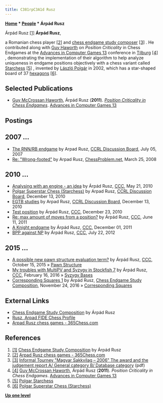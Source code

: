 ```yaml
---
title: C381rpC3A1d Rusz
---
```

**[Home](Home "Home") * [People](People "People") * Árpád Rusz**

[](http://ruszchessstudies.blogspot.com/) Árpád Rusz <a id="cite-note-1" href="#cite-ref-1">[1]</a>
**Árpád Rusz**,

a Romanian chess player <a id="cite-note-2" href="#cite-ref-2">[2]</a> and [chess endgame study composer](Category:Chess_Composer "Category:Chess Composer") <a id="cite-note-3" href="#cite-ref-3">[3]</a> . He contributed along with [Guy Haworth](Guy_Haworth "Guy Haworth") on *Position Criticality* in Chess Endgames at the [Advances in Computer Games 13](Advances_in_Computer_Games_13 "Advances in Computer Games 13") conference in [Tilburg](https://en.wikipedia.org/wiki/Tilburg) <a id="cite-note-4" href="#cite-ref-4">[4]</a> , demonstrating the implementation of their algorithm to help analyze uniqueness in endgame positions objectively with a chess variant called [Starchess](index.php?title=Starchess&action=edit&redlink=1 "Starchess (page does not exist)") <a id="cite-note-5" href="#cite-ref-5">[5]</a> , invented by [László Polgár](https://en.wikipedia.org/wiki/L%C3%A1szl%C3%B3_Polg%C3%A1r) in 2002, which has a star-shaped board of 37 [hexagons](https://en.wikipedia.org/wiki/Hexagon) <a id="cite-note-6" href="#cite-ref-6">[6]</a>.

## Selected Publications

- [Guy McCrossan Haworth](Guy_Haworth "Guy Haworth"), Árpád Rusz (**2011**). *[Position Criticality in Chess Endgames](https://link.springer.com/chapter/10.1007%2F978-3-642-31866-5_21)*. [Advances in Computer Games 13](Advances_in_Computer_Games_13 "Advances in Computer Games 13")

## Postings

## 2007 ...

- [The RNN/RB endgame](http://kirill-kryukov.com/chess/discussion-board/viewtopic.php?f=6&t=2404) by Arpad Rusz, [CCRL Discussion Board](Computer_Chess_Forums "Computer Chess Forums"), July 05, 2007
- [Re: "Wrong-footed"](http://chessproblem.net/viewtopic.php?f=12&t=224#p441) by Arpad Rusz, [ChessProblem.net](http://chessproblem.net/index.php), March 25, 2008

## 2010 ...

- [Analysing with an engine - an idea](http://www.talkchess.com/forum/viewtopic.php?topic_view=threads&p=350127&t=34433) by Árpád Rusz, [CCC](CCC "CCC"), May 21, 2010
- [Polgar Superstar Chess (Starchess)](http://kirill-kryukov.com/chess/discussion-board/viewtopic.php?f=6&t=5555) by Arpad Rusz, [CCRL Discussion Board](Computer_Chess_Forums "Computer Chess Forums"), December 13, 2010
- [EGTB studies](http://kirill-kryukov.com/chess/discussion-board/viewtopic.php?f=6&t=5557) by Arpad Rusz, [CCRL Discussion Board](Computer_Chess_Forums "Computer Chess Forums"), December 13, 2010
- [Test position](http://www.talkchess.com/forum/viewtopic.php?topic_view=threads&p=383374&t=37243) by Árpád Rusz, [CCC](CCC "CCC"), December 23, 2010
- [Re: max amount of moves from a position?](http://www.talkchess.com/forum/viewtopic.php?topic_view=threads&p=410026&t=39332) by Árpád Rusz, [CCC](CCC "CCC"), June 11, 2011
- [A Knight endgame](http://www.talkchess.com/forum/viewtopic.php?topic_view=threads&p=435662&t=41276) by Árpád Rusz, [CCC](CCC "CCC"), December 01, 2011
- [BPP against NP](http://www.talkchess.com/forum/viewtopic.php?t=44544) by Árpád Rusz, [CCC](CCC "CCC"), July 22, 2012

## 2015 ...

- [A possible new pawn structure evaluation term?](http://www.talkchess.com/forum/viewtopic.php?t=57949) by Árpád Rusz, [CCC](CCC "CCC"), October 15, 2015 » [Pawn Structure](Pawn_Structure "Pawn Structure")
- [My troubles with MultiPV and Syzygy in Stockfish 7](http://www.talkchess.com/forum/viewtopic.php?t=59273) by Árpád Rusz, [CCC](CCC "CCC"), February 16, 2016 » [Syzygy Bases](Syzygy_Bases "Syzygy Bases")
- [Corresponding Squares 1](http://ruszchessstudies.blogspot.com/2016/11/corresponding-squares-1.html) by Árpád Rusz, [Chess Endgame Study Composition](http://ruszchessstudies.blogspot.com/), November 24, 2016 » [Corresponding Squares](Corresponding_Squares "Corresponding Squares")

## External Links

- [Chess Endgame Study Composition](http://ruszchessstudies.blogspot.com/) by Árpád Rusz
- [Rusz, Arpad FIDE Chess Profile](http://ratings.fide.com/card.phtml?event=1210548)
- [Arpad Rusz chess games - 365Chess.com](http://www.365chess.com/players/Arpad_Rusz)

## References

1. <a id="cite-ref-1" href="#cite-note-1">[1]</a> [Chess Endgame Study Composition](http://ruszchessstudies.blogspot.com/) by Árpád Rusz
1. <a id="cite-ref-2" href="#cite-note-2">[2]</a> [Arpad Rusz chess games - 365Chess.com](http://www.365chess.com/players/Arpad_Rusz)
1. <a id="cite-ref-3" href="#cite-note-3">[3]</a> [Informal Tourney "Magyar Sakkvilag – 2006" The award and the judgement report A/ General category B/ Database category](http://www.magyarsakkszerzok.com/Study_Award_MSV_2006.pdf) (pdf)
1. <a id="cite-ref-4" href="#cite-note-4">[4]</a> [Guy McCrossan Haworth](Guy_Haworth "Guy Haworth"), Árpád Rusz (**2011**). *Position Criticality in Chess Endgames*. [Advances in Computer Games 13](Advances_in_Computer_Games_13 "Advances in Computer Games 13")
1. <a id="cite-ref-5" href="#cite-note-5">[5]</a> [Polgar Starchess](http://www.polgarstarchess.com/Home/ENHome.html)
1. <a id="cite-ref-6" href="#cite-note-6">[6]</a> [Polgar Superstar Chess (Starchess)](http://polgarstarchess.blogspot.com/)

**[Up one level](People "People")**

